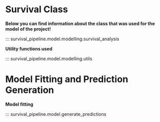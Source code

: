 # Survival Class

**Below you can find information about the class that was used for the model of the project!**

::: survival_pipeline.model.modelling.survival_analysis

**Utility functions used**

::: survival_pipeline.model.modelling.utils

# Model Fitting and Prediction Generation
**Model fitting**

::: survival_pipeline.model.generate_predictions
